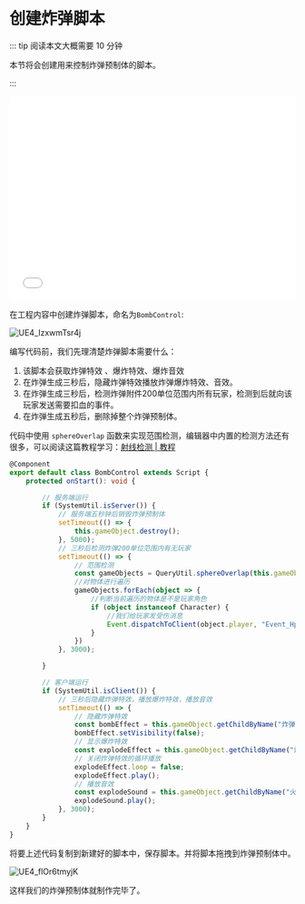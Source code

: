 # 创建炸弹脚本

::: tip 阅读本文大概需要 10 分钟

本节将会创建用来控制炸弹预制体的脚本。

:::

<iframe sandbox="allow-scripts allow-downloads allow-same-origin allow-popups allow-presentation allow-forms" frameborder="0" draggable="false" allowfullscreen="" allow="encrypted-media;" referrerpolicy="" aha-samesite="" class="iframe-loaded" src="//player.bilibili.com/player.html?aid=620313767&bvid=BV1k84y1X7K9&cid=1316738302&p=7&autoplay=0" style="border-radius: 7px; width: 100%; height: 360px;"></iframe>

在工程内容中创建炸弹脚本，命名为`BombControl`:

![UE4_IzxwmTsr4j](https://arkimg.ark.online/UE4_IzxwmTsr4j.webp)

编写代码前，我们先理清楚炸弹脚本需要什么：

1. 该脚本会获取炸弹特效 、爆炸特效、爆炸音效
2. 在炸弹生成三秒后，隐藏炸弹特效播放炸弹爆炸特效、音效。
3. 在炸弹生成三秒后，检测炸弹附件200单位范围内所有玩家，检测到后就向该玩家发送需要扣血的事件。
4. 在炸弹生成五秒后，删除掉整个炸弹预制体。

代码中使用 `sphereOverlap` 函数来实现范围检测，编辑器中内置的检测方法还有很多，可以阅读这篇教程学习：[射线检测 | 教程](https://learning.ark.online/main-course/programming-scripting/line-trace.html)

```typescript
@Component
export default class BombControl extends Script {
    protected onStart(): void {

        // 服务端运行
        if (SystemUtil.isServer()) {
            // 服务端五秒钟后销毁炸弹预制体
            setTimeout(() => {
                this.gameObject.destroy();
            }, 5000);
            // 三秒后检测炸弹200单位范围内有无玩家
            setTimeout(() => {
                // 范围检测
                const gameObjects = QueryUtil.sphereOverlap(this.gameObject.worldTransform.position, 200, true);
                //对物体进行遍历
                gameObjects.forEach(object => {
                    //判断当前遍历的物体是不是玩家角色
                    if (object instanceof Character) {
                        //我们给玩家发受伤消息
                        Event.dispatchToClient(object.player, "Event_HpChange");
                    }
                })
            }, 3000);

        }

        // 客户端运行
        if (SystemUtil.isClient()) {
            // 三秒后隐藏炸弹特效，播放爆炸特效，播放音效
            setTimeout(() => {
                // 隐藏炸弹特效
                const bombEffect = this.gameObject.getChildByName("炸弹") as Effect;
                bombEffect.setVisibility(false);
                // 显示爆炸特效
                const explodeEffect = this.gameObject.getChildByName("炸弹爆炸") as Effect;
                // 关闭炸弹特效的循环播放
                explodeEffect.loop = false;
                explodeEffect.play();
                // 播放音效
                const explodeSound = this.gameObject.getChildByName("火炮爆炸") as Sound;
                explodeSound.play();
            }, 3000);
        }
    }
}
```

将要上述代码复制到新建好的脚本中，保存脚本。并将脚本拖拽到炸弹预制体中。

![UE4_flOr6tmyjK](https://arkimg.ark.online/UE4_flOr6tmyjK.webp)

这样我们的炸弹预制体就制作完毕了。

